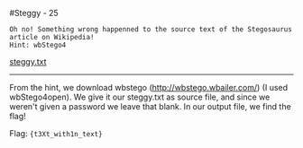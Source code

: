 #Steggy - 25

	Oh no! Something wrong happenned to the source text of the Stegosaurus article on Wikipedia!
	Hint: wbStego4

[steggy.txt](steggy.txt)

---------
From the hint, we download wbstego (http://wbstego.wbailer.com/) (I used wbStego4open). We give it our steggy.txt as source file, and since we weren't given a password we leave that blank. In our output file, we find the flag!


Flag: `{t3Xt_with1n_text}`